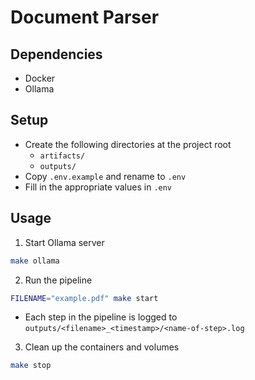 # Document Parser

## Dependencies

- Docker
- Ollama

## Setup

- Create the following directories at the project root
  - `artifacts/`
  - `outputs/`
- Copy `.env.example` and rename to `.env`
- Fill in the appropriate values in `.env`

## Usage

1. Start Ollama server
  ```bash
  make ollama
  ```
2. Run the pipeline
  ```bash
  FILENAME="example.pdf" make start
  ```
  - Each step in the pipeline is logged to `outputs/<filename>_<timestamp>/<name-of-step>.log`
3. Clean up the containers and volumes
  ```bash
  make stop
  ```
